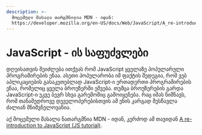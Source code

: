 ```yaml
---
description: >-
  მოცემული მასალა თარგმნილია MDN - იდან:
  https://developer.mozilla.org/en-US/docs/Web/JavaScript/A_re-introduction_to_JavaScript
---
```


# JavaScript - ის საფუძვლები

დღეისათვის შეიძლება ითქვას რომ JavaScript ყველაზე პოპულარული პროგრამირების ენაა. ასეთი პოპულარობა იმ ფაქტის შედეგია, რომ ვებ აპლიკაციების გასაკეთებლად JavaScript-ი ერთადერთი პროგრამირების ენაა, რომელიც ყველა ბროუზერში ეშვება. თუმცა ბროუზერების გარდა JavaScript-ი უკვე ბევრ სხვა გარემოშიც გამოიყენება. რაც იმას ნიშნავს, რომ თანამედროვე დეველოპერებისთვის ამ ენის კარგად შესწავლა ძალიან მნიშვნელოვანია. 

აქ მოცემული მასალა ნათარგმნია MDN - იდან, კერძოდ ამ თავიდან [A re-introduction to JavaScript \(JS tutorial\)](https://developer.mozilla.org/en-US/docs/Web/JavaScript/A_re-introduction_to_JavaScript). 


